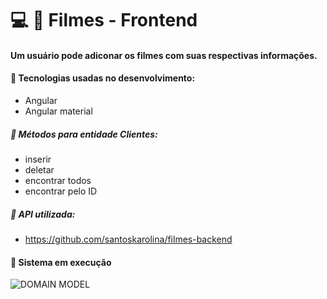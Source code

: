 # :computer: :pushpin: Filmes - Frontend 

#### Um usuário pode adiconar os filmes com suas respectivas informações.

#### :small_blue_diamond: Tecnologias usadas no desenvolvimento:
- Angular
- Angular material

##### :small_blue_diamond: Métodos para entidade Clientes:
- inserir
- deletar
- encontrar todos
- encontrar pelo ID


##### :small_blue_diamond: API utilizada:
- https://github.com/santoskarolina/filmes-backend

#### :small_blue_diamond: Sistema em execução
![DOMAIN MODEL](https://github.com/santoskarolina/html/blob/main/assets/filmes.gif)
